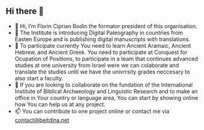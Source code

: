 ## Hi there 👋

<!--

**Here are some ideas to get you started:**

🙋‍♀️ A short introduction - what is your organization all about?
🌈 Contribution guidelines - how can the community get involved?
👩‍💻 Useful resources - where can the community find your docs? Is there anything else the community should know?
🍿 Fun facts - what does your team eat for breakfast?
🧙 Remember, you can do mighty things with the power of [Markdown](https://docs.github.com/github/writing-on-github/getting-started-with-writing-and-formatting-on-github/basic-writing-and-formatting-syntax)
-->
- 👋 Hi, I’m Florin Ciprian Bodin the formator president of this organisation.
- 👀 The Institute is introducing Digital Paleography in countries from Easten Europe and is publishing digital manuscripts with translations.
- 🌱 To participate currently You need to learn Ancient Aramaic, Ancient Hebrew, and Ancient Greek. You need to participate at Conquest for Ocupation of Positions, to participate in a team that continues advanced studies at one university from Israel were we can colaborate and translate the studies until we have the univrrsity grades neccesary to also start a faculty. 
- 💞️ If you are looking to collaborate on the fundation of the International Institute of Biblical Archaeology and Linguistic Research and to make an office in Your country or language area, You can start by showing online how You can help us at any project. 
- 📫 You can contribute to one project online or contact me via contact@beitdina.net


